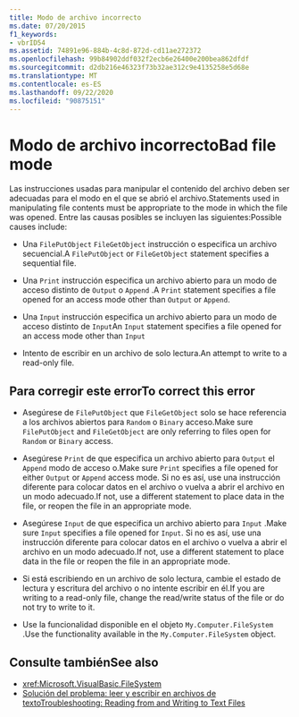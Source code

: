 ```yaml
---
title: Modo de archivo incorrecto
ms.date: 07/20/2015
f1_keywords:
- vbrID54
ms.assetid: 74891e96-884b-4c8d-872d-cd11ae272372
ms.openlocfilehash: 99b84902ddf032f2ecb6e26400e200bea862dfdf
ms.sourcegitcommit: d2db216e46323f73b32ae312c9e4135258e5d68e
ms.translationtype: MT
ms.contentlocale: es-ES
ms.lasthandoff: 09/22/2020
ms.locfileid: "90875151"
---
```

# <a name="bad-file-mode"></a><span data-ttu-id="a07ea-102">Modo de archivo incorrecto</span><span class="sxs-lookup"><span data-stu-id="a07ea-102">Bad file mode</span></span>

<span data-ttu-id="a07ea-103">Las instrucciones usadas para manipular el contenido del archivo deben ser adecuadas para el modo en el que se abrió el archivo.</span><span class="sxs-lookup"><span data-stu-id="a07ea-103">Statements used in manipulating file contents must be appropriate to the mode in which the file was opened.</span></span> <span data-ttu-id="a07ea-104">Entre las causas posibles se incluyen las siguientes:</span><span class="sxs-lookup"><span data-stu-id="a07ea-104">Possible causes include:</span></span>  
  
- <span data-ttu-id="a07ea-105">Una `FilePutObject` `FileGetObject` instrucción o especifica un archivo secuencial.</span><span class="sxs-lookup"><span data-stu-id="a07ea-105">A `FilePutObject` or `FileGetObject` statement specifies a sequential file.</span></span>  
  
- <span data-ttu-id="a07ea-106">Una `Print` instrucción especifica un archivo abierto para un modo de acceso distinto de `Output` o `Append` .</span><span class="sxs-lookup"><span data-stu-id="a07ea-106">A `Print` statement specifies a file opened for an access mode other than `Output` or `Append`.</span></span>  
  
- <span data-ttu-id="a07ea-107">Una `Input` instrucción especifica un archivo abierto para un modo de acceso distinto de `Input`</span><span class="sxs-lookup"><span data-stu-id="a07ea-107">An `Input` statement specifies a file opened for an access mode other than `Input`</span></span>  
  
- <span data-ttu-id="a07ea-108">Intento de escribir en un archivo de solo lectura.</span><span class="sxs-lookup"><span data-stu-id="a07ea-108">An attempt to write to a read-only file.</span></span>  
  
## <a name="to-correct-this-error"></a><span data-ttu-id="a07ea-109">Para corregir este error</span><span class="sxs-lookup"><span data-stu-id="a07ea-109">To correct this error</span></span>  
  
- <span data-ttu-id="a07ea-110">Asegúrese de `FilePutObject` que `FileGetObject` solo se hace referencia a los archivos abiertos para `Random` o `Binary` acceso.</span><span class="sxs-lookup"><span data-stu-id="a07ea-110">Make sure `FilePutObject` and `FileGetObject` are only referring to files open for `Random` or `Binary` access.</span></span>  
  
- <span data-ttu-id="a07ea-111">Asegúrese `Print` de que especifica un archivo abierto para `Output` el `Append` modo de acceso o.</span><span class="sxs-lookup"><span data-stu-id="a07ea-111">Make sure `Print` specifies a file opened for either `Output` or `Append` access mode.</span></span> <span data-ttu-id="a07ea-112">Si no es así, use una instrucción diferente para colocar datos en el archivo o vuelva a abrir el archivo en un modo adecuado.</span><span class="sxs-lookup"><span data-stu-id="a07ea-112">If not, use a different statement to place data in the file, or reopen the file in an appropriate mode.</span></span>  
  
- <span data-ttu-id="a07ea-113">Asegúrese `Input` de que especifica un archivo abierto para `Input` .</span><span class="sxs-lookup"><span data-stu-id="a07ea-113">Make sure `Input` specifies a file opened for `Input`.</span></span> <span data-ttu-id="a07ea-114">Si no es así, use una instrucción diferente para colocar datos en el archivo o vuelva a abrir el archivo en un modo adecuado.</span><span class="sxs-lookup"><span data-stu-id="a07ea-114">If not, use a different statement to place data in the file or reopen the file in an appropriate mode.</span></span>  
  
- <span data-ttu-id="a07ea-115">Si está escribiendo en un archivo de solo lectura, cambie el estado de lectura y escritura del archivo o no intente escribir en él.</span><span class="sxs-lookup"><span data-stu-id="a07ea-115">If you are writing to a read-only file, change the read/write status of the file or do not try to write to it.</span></span>  
  
- <span data-ttu-id="a07ea-116">Use la funcionalidad disponible en el objeto `My.Computer.FileSystem` .</span><span class="sxs-lookup"><span data-stu-id="a07ea-116">Use the functionality available in the `My.Computer.FileSystem` object.</span></span>  
  
## <a name="see-also"></a><span data-ttu-id="a07ea-117">Consulte también</span><span class="sxs-lookup"><span data-stu-id="a07ea-117">See also</span></span>

- <xref:Microsoft.VisualBasic.FileSystem>
- [<span data-ttu-id="a07ea-118">Solución del problema: leer y escribir en archivos de texto</span><span class="sxs-lookup"><span data-stu-id="a07ea-118">Troubleshooting: Reading from and Writing to Text Files</span></span>](../../developing-apps/programming/drives-directories-files/troubleshooting-reading-from-and-writing-to-text-files.md)
